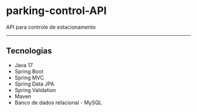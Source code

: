 # parking-control-API

API para controle de estacionamento

---

## Tecnologias
- Java 17
- Spring Boot
- Spring MVC
- Spring Data JPA
- Spring Validation
- Maven
- Banco de dados relacional - MySQL
